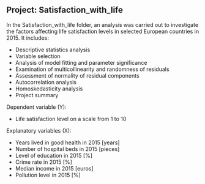 ## Project: Satisfaction_with_life

In the Satisfaction_with_life folder, an analysis was carried out to investigate the factors affecting life satisfaction levels in selected European countries in 2015. It includes:
- Descriptive statistics analysis
- Variable selection
- Analysis of model fitting and parameter significance
- Examination of multicollinearity and randomness of residuals
- Assessment of normality of residual components
- Autocorrelation analysis
- Homoskedasticity analysis
- Project summary

Dependent variable (Y):
- Life satisfaction level on a scale from 1 to 10

Explanatory variables (X):
- Years lived in good health in 2015 [years]
- Number of hospital beds in 2015 [pieces]
- Level of education in 2015 [%]
- Crime rate in 2015 [%]
- Median income in 2015 [euros]
- Pollution level in 2015 [%]
